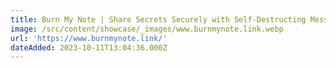 ```yaml
---
title: Burn My Note | Share Secrets Securely with Self-Destructing Messages
image: /src/content/showcase/_images/www.burnmynote.link.webp
url: 'https://www.burnmynote.link/'
dateAdded: 2023-10-11T13:04:36.000Z
---
```


